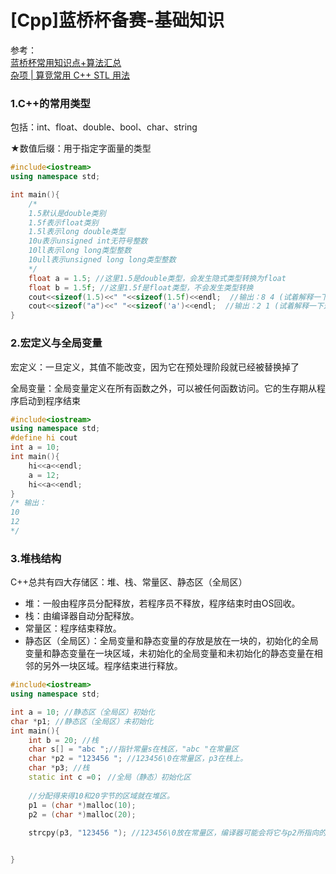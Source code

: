 # [Cpp]蓝桥杯备赛-基础知识

参考：  
[蓝桥杯常用知识点+算法汇总](https://www.cnblogs.com/csx-zzh/p/13821900.html)   
[杂项 | 算竞常用 C++ STL 用法](https://io.zouht.com/154.html)


### 1.C++的常用类型
包括：int、float、double、bool、char、string

★数值后缀：用于指定字面量的类型
```C++
#include<iostream>
using namespace std;

int main(){
    /*
    1.5默认是double类别
    1.5f表示float类别
    1.5l表示long double类型
    10u表示unsigned int无符号整数
    10ll表示long long类型整数
    10ull表示unsigned long long类型整数
    */
    float a = 1.5; //这里1.5是double类型，会发生隐式类型转换为float
    float b = 1.5f; //这里1.5f是float类型，不会发生类型转换
    cout<<sizeof(1.5)<<" "<<sizeof(1.5f)<<endl;  //输出：8 4 (试着解释一下这是为什么？)
    cout<<sizeof("a")<<" "<<sizeof('a')<<endl;  //输出：2 1 (试着解释一下这是为什么？)
}
```
### 2.宏定义与全局变量

宏定义：一旦定义，其值不能改变，因为它在预处理阶段就已经被替换掉了

全局变量：全局变量定义在所有函数之外，可以被任何函数访问。它的生存期从程序启动到程序结束

```C++
#include<iostream>
using namespace std;
#define hi cout
int a = 10;
int main(){
    hi<<a<<endl;
    a = 12;
    hi<<a<<endl; 
}
/* 输出：
10
12
*/
```

### 3.堆栈结构

C++总共有四大存储区：堆、栈、常量区、静态区（全局区）
- 堆：一般由程序员分配释放，若程序员不释放，程序结束时由OS回收。
- 栈：由编译器自动分配释放。
- 常量区：程序结束释放。
- 静态区（全局区）：全局变量和静态变量的存放是放在一块的，初始化的全局变量和静态变量在一块区域，未初始化的全局变量和未初始化的静态变量在相邻的另外一块区域。程序结束进行释放。


```C++
#include<iostream>
using namespace std;

int a = 10; //静态区（全局区）初始化
char *p1; //静态区（全局区）未初始化
int main(){
    int b = 20; //栈
    char s[] = "abc ";//指针常量s在栈区，"abc "在常量区
    char *p2 = "123456 "; //123456\0在常量区，p3在栈上。
    char *p3; //栈
    static int c =0； //全局（静态）初始化区
    
    //分配得来得10和20字节的区域就在堆区。
	p1 = (char *)malloc(10);
	p2 = (char *)malloc(20);
	
	strcpy(p3, "123456 "); //123456\0放在常量区，编译器可能会将它与p2所指向的 "123456 "优化成一块。


}

```
